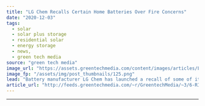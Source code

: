 ```yaml
---
title: "LG Chem Recalls Certain Home Batteries Over Fire Concerns"
date: "2020-12-03"
tags: 
  - solar
  - solar plus storage 
  - residential solar
  - energy storage
  - news,
  - green tech media
source: "green tech media"
image_url: "https://assets.greentechmedia.com/content/images/articles/LG_Chem_Residential_Battery_XL.png"
image_fp: "/assets/img/post_thumbnails/125.png"
lead: "Battery manufacturer LG Chem has launched a recall of some of its Resu 10H residential battery products in the interest of fire safety. The recall affects certain battery systems containing cells from specific lots produced in 2017 and 2018, accordin ..."
article_url: "http://feeds.greentechmedia.com/~r/GreentechMedia/~3/6-RIWtrR7Bg/lg-chem-recalls-certain-home-batteries-over-fire-concerns"
---
```


---
